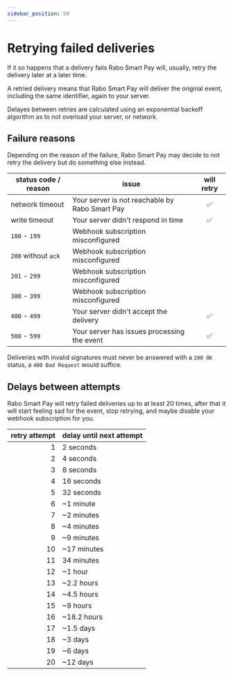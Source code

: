 ```yaml
---
sidebar_position: 50
---
```


# Retrying failed deliveries
If it so happens that a delivery fails Rabo Smart Pay will, usually, retry the delivery later at a later time.

A retried delivery means that Rabo Smart Pay will deliver the original event, including the same identifier, again to
your server.

Delayes between retries are calculated using an exponential backoff algorithm as to not overload your server, or
network.

## Failure reasons
Depending on the reason of the failure, Rabo Smart Pay may decide to not retry the delivery but do something else
instead.

| status code / reason  | issue                                             | will retry    |
|-----------------------|---------------------------------------------------|:-------------:|
| network timeout       | Your server is not reachable by Rabo Smart Pay    | ✅            |
| write timeout         | Your server didn't respond in time                | ✅            |
| `100` - `199`         | Webhook subscription misconfigured                |               |
| `200` without `ack`   | Webhook subscription misconfigured                |               |
| `201` - `299`         | Webhook subscription misconfigured                |               |
| `300` - `399`         | Webhook subscription misconfigured                |               |
| `400` - `499`         | Your server didn't accept the delivery            | ✅            |
| `500` - `599`         | Your server has issues processing the event       | ✅            |

Deliveries with invalid signatures must never be answered with a `200 OK` status, a `400 Bad Request` would suffice.

## Delays between attempts
Rabo Smart Pay will retry failed deliveries up to at least 20 times, after that it will start feeling sad for the event, stop retrying, and maybe disable your webhook subscription for you.

| retry attempt | delay until next attempt  |
|--------------:|---------------------------|
| 1             | 2 seconds                 |
| 2             | 4 seconds                 |
| 3             | 8 seconds                 |
| 4             | 16 seconds                |
| 5             | 32 seconds                |
| 6             | ~1 minute                 |
| 7             | ~2 minutes                |
| 8             | ~4 minutes                |
| 9             | ~9 minutes                |
| 10            | ~17 minutes               |
| 11            | 34 minutes                |
| 12            | ~1 hour                   |
| 13            | ~2.2 hours                |
| 14            | ~4.5 hours                |
| 15            | ~9 hours                  |
| 16            | ~18.2 hours               |
| 17            | ~1.5 days                 |
| 18            | ~3 days                   |
| 19            | ~6 days                   |
| 20            | ~12 days                  |
